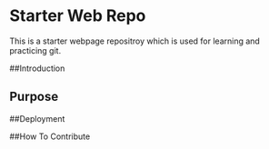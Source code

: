 # Starter Web Repo
 This is a starter webpage repositroy which is used for learning and practicing git.
 
##Introduction

## Purpose

##Deployment

##How To Contribute